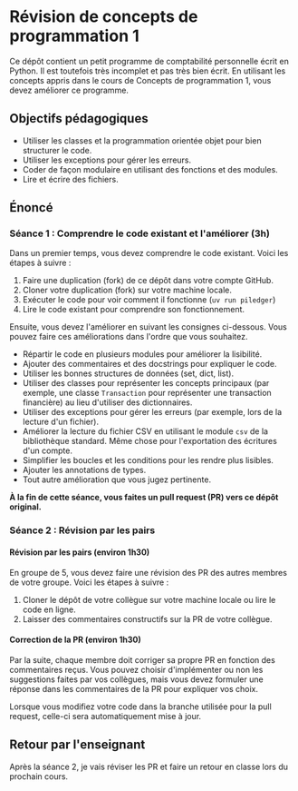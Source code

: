 # Révision de concepts de programmation 1

Ce dépôt contient un petit programme de comptabilité personnelle écrit en
Python. Il est toutefois très incomplet et pas très bien écrit. En utilisant les concepts
appris dans le cours de Concepts de programmation 1, vous devez améliorer ce
programme.

## Objectifs pédagogiques

- Utiliser les classes et la programmation orientée objet pour bien structurer
  le code.
- Utiliser les exceptions pour gérer les erreurs.
- Coder de façon modulaire en utilisant des fonctions et des modules.
- Lire et écrire des fichiers.

## Énoncé

### Séance 1 : Comprendre le code existant et l'améliorer (3h)

Dans un premier temps, vous devez comprendre le code existant. Voici les étapes à suivre :

1. Faire une duplication (fork) de ce dépôt dans votre compte GitHub.
2. Cloner votre duplication (fork) sur votre machine locale.
3. Exécuter le code pour voir comment il fonctionne (`uv run piledger`)
4. Lire le code existant pour comprendre son fonctionnement.

Ensuite, vous devez l'améliorer en suivant les consignes ci-dessous. Vous pouvez
faire ces améliorations dans l'ordre que vous souhaitez.

- Répartir le code en plusieurs modules pour améliorer la lisibilité.
- Ajouter des commentaires et des docstrings pour expliquer le code.
- Utiliser les bonnes structures de données (set, dict, list).
- Utiliser des classes pour représenter les concepts principaux (par exemple, une
  classe `Transaction` pour représenter une transaction financière) au lieu
  d'utiliser des dictionnaires.
- Utiliser des exceptions pour gérer les erreurs (par exemple, lors de la lecture
  d'un fichier).
- Améliorer la lecture du fichier CSV en utilisant le module `csv` de la bibliothèque
  standard. Même chose pour l'exportation des écritures d'un compte.
- Simplifier les boucles et les conditions pour les rendre plus lisibles.
- Ajouter les annotations de types.
- Tout autre amélioration que vous jugez pertinente.

**À la fin de cette séance, vous faites un pull request (PR) vers ce dépôt original.**

### Séance 2 : Révision par les pairs

#### Révision par les pairs (environ 1h30)

En groupe de 5, vous devez faire une révision des PR des autres membres de votre groupe. Voici les étapes à suivre :

1. Cloner le dépôt de votre collègue sur votre machine locale ou lire le code en ligne.
2. Laisser des commentaires constructifs sur la PR de votre collègue.

#### Correction de la PR (environ 1h30)

Par la suite, chaque membre doit corriger sa propre PR en fonction des
commentaires reçus. Vous pouvez choisir d'implémenter ou non les suggestions
faites par vos collègues, mais vous devez formuler une réponse dans les
commentaires de la PR pour expliquer vos choix.

Lorsque vous modifiez votre code dans la branche utilisée pour la pull request,
celle-ci sera automatiquement mise à jour.

## Retour par l'enseignant

Après la séance 2, je vais réviser les PR et faire un retour en classe lors du
prochain cours.